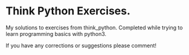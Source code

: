 

Think Python Exercises.
=====================

My solutions to exercises from think_python. Completed while trying to learn programming basics with python3.

If you have any corrections or suggestions please comment!
